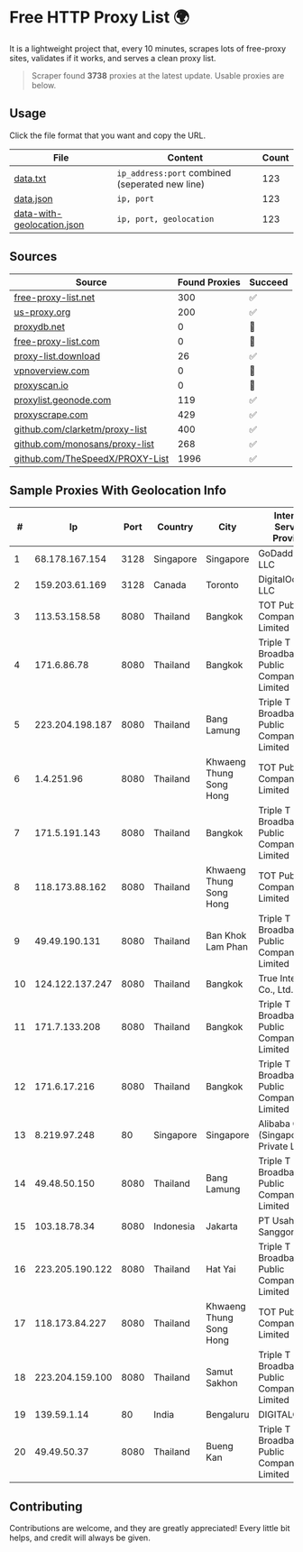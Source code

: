 
# Free HTTP Proxy List 🌍

It is a lightweight project that, every 10 minutes, scrapes lots of free-proxy sites, validates if it works, and serves a clean proxy list.


> Scraper found **3738** proxies at the latest update. Usable proxies are below.

## Usage

Click the file format that you want and copy the URL.


|File|Content|Count|
|----|-------|-----|
|[data.txt](https://raw.githubusercontent.com/themiralay/Proxy-List-World/master/data.txt)|`ip_address:port` combined (seperated new line)|123|
|[data.json](https://raw.githubusercontent.com/themiralay/Proxy-List-World/master/data.json)|`ip, port`|123|
|[data-with-geolocation.json](https://raw.githubusercontent.com/themiralay/Proxy-List-World/master/data-with-geolocation.json)|`ip, port, geolocation`|123|

## Sources

|Source|Found Proxies|Succeed|
|------|-------------|-------|
|[free-proxy-list.net](https://free-proxy-list.net)|300|✅|
|[us-proxy.org](https://www.us-proxy.org)|200|✅|
|[proxydb.net](http://proxydb.net)|0|🚫|
|[free-proxy-list.com](https://free-proxy-list.com/?page=&port=&type%5B%5D=http&type%5B%5D=https&up_time=0&search=Search)|0|🚫|
|[proxy-list.download](https://www.proxy-list.download/HTTP)|26|✅|
|[vpnoverview.com](https://vpnoverview.com/privacy/anonymous-browsing/free-proxy-servers)|0|🚫|
|[proxyscan.io](https://www.proxyscan.io)|0|🚫|
|[proxylist.geonode.com](https://proxylist.geonode.com/api/proxy-list?limit=300&page=1&sort_by=lastChecked&sort_type=desc&protocols=http,https)|119|✅|
|[proxyscrape.com](https://api.proxyscrape.com/v2/?request=displayproxies&protocol=http&timeout=10000&country=all&ssl=all&anonymity=all)|429|✅|
|[github.com/clarketm/proxy-list](https://raw.githubusercontent.com/clarketm/proxy-list/master/proxy-list-raw.txt)|400|✅|
|[github.com/monosans/proxy-list](https://raw.githubusercontent.com/monosans/proxy-list/main/proxies/http.txt)|268|✅|
|[github.com/TheSpeedX/PROXY-List](https://raw.githubusercontent.com/TheSpeedX/PROXY-List/master/http.txt)|1996|✅|


## Sample Proxies With Geolocation Info

|#|Ip|Port|Country|City|Internet Service Provider|
|-|--|----|-------|----|-------------------------|
|1|68.178.167.154|3128|Singapore|Singapore|GoDaddy.com, LLC|
|2|159.203.61.169|3128|Canada|Toronto|DigitalOcean, LLC|
|3|113.53.158.58|8080|Thailand|Bangkok|TOT Public Company Limited|
|4|171.6.86.78|8080|Thailand|Bangkok|Triple T Broadband Public Company Limited|
|5|223.204.198.187|8080|Thailand|Bang Lamung|Triple T Broadband Public Company Limited|
|6|1.4.251.96|8080|Thailand|Khwaeng Thung Song Hong|TOT Public Company Limited|
|7|171.5.191.143|8080|Thailand|Bangkok|Triple T Broadband Public Company Limited|
|8|118.173.88.162|8080|Thailand|Khwaeng Thung Song Hong|TOT Public Company Limited|
|9|49.49.190.131|8080|Thailand|Ban Khok Lam Phan|Triple T Broadband Public Company Limited|
|10|124.122.137.247|8080|Thailand|Bangkok|True Internet Co., Ltd.|
|11|171.7.133.208|8080|Thailand|Bangkok|Triple T Broadband Public Company Limited|
|12|171.6.17.216|8080|Thailand|Bangkok|Triple T Broadband Public Company Limited|
|13|8.219.97.248|80|Singapore|Singapore|Alibaba Cloud (Singapore) Private Limited|
|14|49.48.50.150|8080|Thailand|Bang Lamung|Triple T Broadband Public Company Limited|
|15|103.18.78.34|8080|Indonesia|Jakarta|PT Usaha Adi Sanggoro|
|16|223.205.190.122|8080|Thailand|Hat Yai|Triple T Broadband Public Company Limited|
|17|118.173.84.227|8080|Thailand|Khwaeng Thung Song Hong|TOT Public Company Limited|
|18|223.204.159.100|8080|Thailand|Samut Sakhon|Triple T Broadband Public Company Limited|
|19|139.59.1.14|80|India|Bengaluru|DIGITALOCEAN|
|20|49.49.50.37|8080|Thailand|Bueng Kan|Triple T Broadband Public Company Limited|



## Contributing

Contributions are welcome, and they are greatly appreciated! Every
little bit helps, and credit will always be given.

